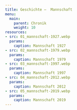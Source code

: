 ```yaml
---
title: Geschichte —  Mannschaft
menu:
  main:
    parent: Chronik
    weight: 10
resources:
- src: 01_mannschaft-1927.webp
  params: 
    caption: Mannschaft 1927
- src: 02_mannschaft-1979.webp
  params: 
    caption: Mannschaft 1979
- src: 03_mannschaft-1997.webp
  params: 
    caption: Mannschaft 1997
- src: 04_mannschaft-2012.webp
  params: 
    caption: Mannschaft 2012
- src: 05_mannschaft-2019.webp
  params: 
    caption: Mannschaft 2019
---
```

